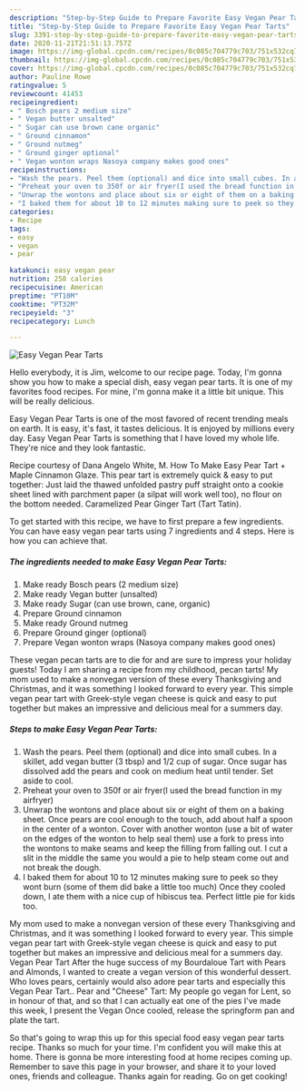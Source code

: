```yaml
---
description: "Step-by-Step Guide to Prepare Favorite Easy Vegan Pear Tarts"
title: "Step-by-Step Guide to Prepare Favorite Easy Vegan Pear Tarts"
slug: 3391-step-by-step-guide-to-prepare-favorite-easy-vegan-pear-tarts
date: 2020-11-21T21:51:13.757Z
image: https://img-global.cpcdn.com/recipes/0c085c704779c703/751x532cq70/easy-vegan-pear-tarts-recipe-main-photo.jpg
thumbnail: https://img-global.cpcdn.com/recipes/0c085c704779c703/751x532cq70/easy-vegan-pear-tarts-recipe-main-photo.jpg
cover: https://img-global.cpcdn.com/recipes/0c085c704779c703/751x532cq70/easy-vegan-pear-tarts-recipe-main-photo.jpg
author: Pauline Rowe
ratingvalue: 5
reviewcount: 41453
recipeingredient:
- " Bosch pears 2 medium size"
- " Vegan butter unsalted"
- " Sugar can use brown cane organic"
- " Ground cinnamon"
- " Ground nutmeg"
- " Ground ginger optional"
- " Vegan wonton wraps Nasoya company makes good ones"
recipeinstructions:
- "Wash the pears. Peel them (optional) and dice into small cubes. In a skillet, add vegan butter (3 tbsp) and 1/2 cup of sugar. Once sugar has dissolved add the pears and cook on medium heat until tender. Set aside to cool."
- "Preheat your oven to 350f or air fryer(I used the bread function in my airfryer)"
- "Unwrap the wontons and place about six or eight of them on a baking sheet. Once pears are cool enough to the touch, add about half a spoon in the center of a wonton. Cover with another wonton (use a bit of water on the edges of the wonton to help seal them) use a fork to press into the wontons to make seams and keep the filling from falling out. I cut a slit in the middle the same you would a pie to help steam come out and not break the dough."
- "I baked them for about 10 to 12 minutes making sure to peek so they wont burn (some of them did bake a little too much) Once they cooled down, I ate them with a nice cup of hibiscus tea. Perfect little pie for kids too."
categories:
- Recipe
tags:
- easy
- vegan
- pear

katakunci: easy vegan pear 
nutrition: 258 calories
recipecuisine: American
preptime: "PT10M"
cooktime: "PT32M"
recipeyield: "3"
recipecategory: Lunch

---
```



![Easy Vegan Pear Tarts](https://img-global.cpcdn.com/recipes/0c085c704779c703/751x532cq70/easy-vegan-pear-tarts-recipe-main-photo.jpg)

Hello everybody, it is Jim, welcome to our recipe page. Today, I'm gonna show you how to make a special dish, easy vegan pear tarts. It is one of my favorites food recipes. For mine, I'm gonna make it a little bit unique. This will be really delicious.

Easy Vegan Pear Tarts is one of the most favored of recent trending meals on earth. It is easy, it's fast, it tastes delicious. It is enjoyed by millions every day. Easy Vegan Pear Tarts is something that I have loved my whole life. They're nice and they look fantastic.

Recipe courtesy of Dana Angelo White, M. How To Make Easy Pear Tart + Maple Cinnamon Glaze. This pear tart is extremely quick &amp; easy to put together: Just laid the thawed unfolded pastry puff straight onto a cookie sheet lined with parchment paper (a silpat will work well too), no flour on the bottom needed. Caramelized Pear Ginger Tart (Tart Tatin).


To get started with this recipe, we have to first prepare a few ingredients. You can have easy vegan pear tarts using 7 ingredients and 4 steps. Here is how you can achieve that.

<!--inarticleads1-->

##### The ingredients needed to make Easy Vegan Pear Tarts:

1. Make ready  Bosch pears (2 medium size)
1. Make ready  Vegan butter (unsalted)
1. Make ready  Sugar (can use brown, cane, organic)
1. Prepare  Ground cinnamon
1. Make ready  Ground nutmeg
1. Prepare  Ground ginger (optional)
1. Prepare  Vegan wonton wraps (Nasoya company makes good ones)


These vegan pecan tarts are to die for and are sure to impress your holiday guests! Today I am sharing a recipe from my childhood, pecan tarts! My mom used to make a nonvegan version of these every Thanksgiving and Christmas, and it was something I looked forward to every year. This simple vegan pear tart with Greek-style vegan cheese is quick and easy to put together but makes an impressive and delicious meal for a summers day. 

<!--inarticleads2-->

##### Steps to make Easy Vegan Pear Tarts:

1. Wash the pears. Peel them (optional) and dice into small cubes. In a skillet, add vegan butter (3 tbsp) and 1/2 cup of sugar. Once sugar has dissolved add the pears and cook on medium heat until tender. Set aside to cool.
1. Preheat your oven to 350f or air fryer(I used the bread function in my airfryer)
1. Unwrap the wontons and place about six or eight of them on a baking sheet. Once pears are cool enough to the touch, add about half a spoon in the center of a wonton. Cover with another wonton (use a bit of water on the edges of the wonton to help seal them) use a fork to press into the wontons to make seams and keep the filling from falling out. I cut a slit in the middle the same you would a pie to help steam come out and not break the dough.
1. I baked them for about 10 to 12 minutes making sure to peek so they wont burn (some of them did bake a little too much) Once they cooled down, I ate them with a nice cup of hibiscus tea. Perfect little pie for kids too.


My mom used to make a nonvegan version of these every Thanksgiving and Christmas, and it was something I looked forward to every year. This simple vegan pear tart with Greek-style vegan cheese is quick and easy to put together but makes an impressive and delicious meal for a summers day. Vegan Pear Tart After the huge success of my Bourdaloue Tart with Pears and Almonds, I wanted to create a vegan version of this wonderful dessert. Who loves pears, certainly would also adore pear tarts and especially this Vegan Pear Tart.. Pear and &#34;Cheese&#34; Tart: My people go vegan for Lent, so in honour of that, and so that I can actually eat one of the pies I&#39;ve made this week, I present the Vegan Once cooled, release the springform pan and plate the tart. 

So that's going to wrap this up for this special food easy vegan pear tarts recipe. Thanks so much for your time. I'm confident you will make this at home. There is gonna be more interesting food at home recipes coming up. Remember to save this page in your browser, and share it to your loved ones, friends and colleague. Thanks again for reading. Go on get cooking!
